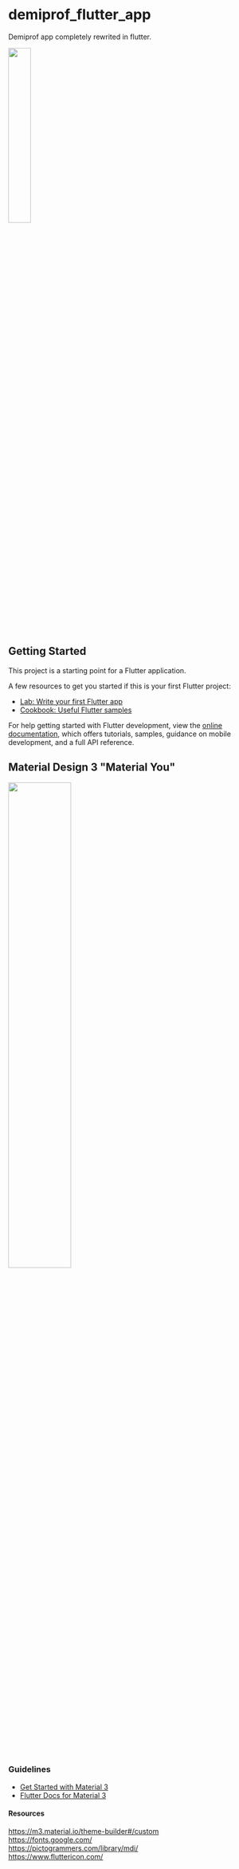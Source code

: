 # demiprof_flutter_app

Demiprof app completely rewrited in flutter.

<img src="https://user-images.githubusercontent.com/75785698/235377241-5efe2da3-761d-4ca1-b6f7-868dd99af62d.jpeg" width="30%" height="30%"/>

## Getting Started

This project is a starting point for a Flutter application.

A few resources to get you started if this is your first Flutter project:

- [Lab: Write your first Flutter app](https://docs.flutter.dev/get-started/codelab)
- [Cookbook: Useful Flutter samples](https://docs.flutter.dev/cookbook)

For help getting started with Flutter development, view the
[online documentation](https://docs.flutter.dev/), which offers tutorials,
samples, guidance on mobile development, and a full API reference.

## Material Design 3 "Material You"
<img src="https://i.imgur.com/lkmgsMz.jpeg" width="50%"/>

### Guidelines
- [Get Started with Material 3](https://m3.material.io/get-started)
- [Flutter Docs for Material 3](https://m3.material.io/develop/flutter)

#### Resources
https://m3.material.io/theme-builder#/custom
</br>
https://fonts.google.com/
</br>
https://pictogrammers.com/library/mdi/
</br>
https://www.fluttericon.com/
